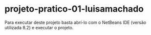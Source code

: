 # projeto-pratico-01-luisamachado

Para executar deste projeto basta abrí-lo com o NetBeans IDE (versão utilizada 8.2) e executar o projeto.
